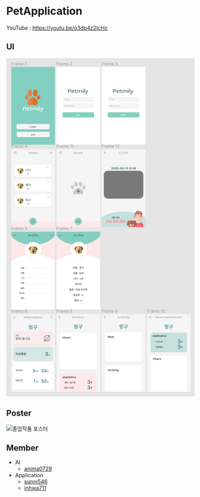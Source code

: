 # PetApplication
YouTube : https://youtu.be/o3dp4z2IcHc

## UI
![UI 디자인](Design/디자인.PNG)

## Poster
![졸업작품 포스터](https://user-images.githubusercontent.com/62324508/223939638-61b7d1cd-7c3d-4eee-b750-9b142737126c.jpg)

## Member
- AI
    - [anima0729](https://github.com/anima0729)
- Application
    - [sunni546](https://github.com/sunni546)
    - [inhwa711](https://github.com/Inhwa711)
